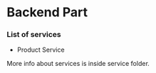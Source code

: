 # Backend Part

### List of services

- Product Service

More info about services is inside service folder.
